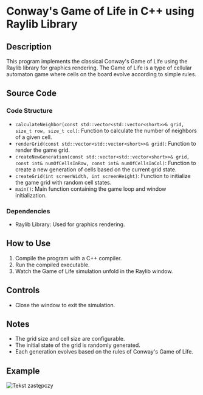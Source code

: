 # Conway's Game of Life in C++ using Raylib Library

## Description

This program implements the classical Conway's Game of Life using the Raylib library for graphics rendering. The Game of Life is a type of cellular automaton game where cells on the board evolve according to simple rules.

## Source Code

### Code Structure

- `calculateNeighbor(const std::vector<std::vector<short>>& grid, size_t row, size_t col)`: Function to calculate the number of neighbors of a given cell.
- `renderGrid(const std::vector<std::vector<short>>& grid)`: Function to render the game grid.
- `createNewGeneration(const std::vector<std::vector<short>>& grid, const int& numOfCellsInRow, const int& numOfCellsInCol)`: Function to create a new generation of cells based on the current grid state.
- `createGrid(int screenWidth, int screenHeight)`: Function to initialize the game grid with random cell states.
- `main()`: Main function containing the game loop and window initialization.

### Dependencies

- Raylib Library: Used for graphics rendering.

## How to Use

1. Compile the program with a C++ compiler.
2. Run the compiled executable.
3. Watch the Game of Life simulation unfold in the Raylib window.

## Controls

- Close the window to exit the simulation.

## Notes

- The grid size and cell size are configurable.
- The initial state of the grid is randomly generated.
- Each generation evolves based on the rules of Conway's Game of Life.

## Example 

![Tekst zastępczy](nazwa_pliku_obrazu.png](https://github.com/KacperZimmer/Conways-Game-Of-Life/blob/main/img/example.png)https://github.com/KacperZimmer/Conways-Game-Of-Life/blob/main/img/example.png)

